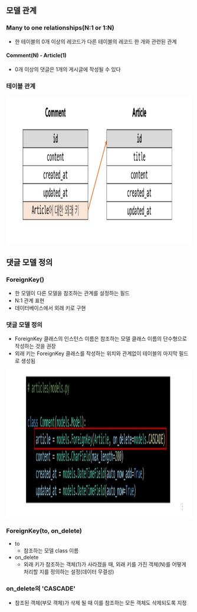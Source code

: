 ## 모델 관계
### Many to one relationships(N:1 or 1:N)
- 한 테이블의 0개 이상의 레코드가 다른 테이블의 레코드 한 개와 관련된 관계

#### Comment(N) - Article(1)
- 0개 이상의 댓글은 1개의 게시글에 작성될 수 있다

### 테이블 관계
<img src="images/image_1.png" width="600" height="400">

## 댓글 모델 정의
### ForeignKey()
- 한 모델이 다른 모델을 참조하는 관계를 설정하는 필드
- N:1 관계 표현
- 데이터베이스에서 외래 키로 구현

### 댓글 모델 정의
- ForeignKey 클래스의 인스턴스 이름은 참조하는 모델 클래스 이름의 단수형으로 작성하는 것을 권장
- 외래 키는 ForeignKey 클래스를 작성하는 위치와 관계없이 테이블의 마지막 필드로 생성됨
<img src="images/image_2.png" width="600" height="400">

### ForeignKey(to, on_delete)
- to
  - 참조하는 모델 class 이름
- on_delete
  - 외래 키가 참조하는 객체(1)가 사라졌을 때, 외래 키를 가진 객체(N)를 어떻게 처리할 지를 정의하는 설정(데이터 무결성)

### on_delete의 'CASCADE'
- 참조된 객체(부모 객체)가 삭제 될 때 이를 참조하는 모든 객체도 삭제되도록 지정

